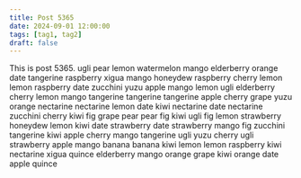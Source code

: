 ```yaml
---
title: Post 5365
date: 2024-09-01 12:00:00
tags: [tag1, tag2]
draft: false
---
```

This is post 5365.
ugli
pear
lemon
watermelon
mango
elderberry
orange
date
tangerine
raspberry
xigua
mango
honeydew
raspberry
cherry
lemon
lemon
raspberry
date
zucchini
yuzu
apple
mango
lemon
ugli
elderberry
cherry
lemon
mango
tangerine
tangerine
tangerine
apple
cherry
grape
yuzu
orange
nectarine
nectarine
lemon
date
kiwi
nectarine
date
nectarine
zucchini
cherry
kiwi
fig
grape
pear
pear
fig
kiwi
ugli
fig
lemon
strawberry
honeydew
lemon
kiwi
date
strawberry
date
strawberry
mango
fig
zucchini
tangerine
kiwi
apple
cherry
mango
tangerine
ugli
yuzu
cherry
ugli
strawberry
apple
mango
banana
banana
kiwi
lemon
lemon
raspberry
kiwi
nectarine
xigua
quince
elderberry
mango
orange
grape
kiwi
orange
date
apple
quince
